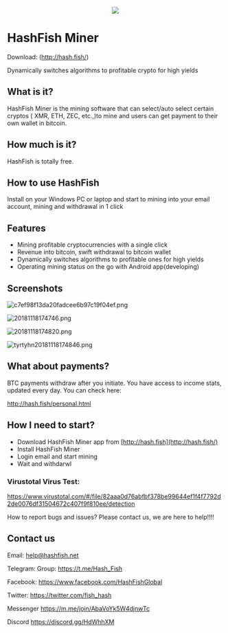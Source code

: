 <p align="center">
  <img src="https://i.loli.net/2018/11/18/5bf1367f8029f.png">
</p>


# HashFish Miner

Download: (http://hash.fish/)

Dynamically switches algorithms to profitable crypto for high yields

## What is it?

HashFish Miner is the mining software that can select/auto select certain cryptos ( XMR, ETH, ZEC, etc.,)to mine and users can get payment to their own wallet in bitcoin.

## How much is it?

HashFish is totally free.

## How to use HashFish

Install on your Windows PC or laptop and start to mining into your email account, mining and withdrawal in 1 click

## Features

- Mining profitable cryptocurrencies with a single click
- Revenue into bitcoin, swift withdrawal to bitcoin wallet
- Dynamically switches algorithms to profitable ones for high yields
- Operating mining status on the go with Android app(developing)

## Screenshots


![c7ef98f13da20fadcee6b97c19f04ef.png](https://i.loli.net/2018/11/18/5bf133f6ef66b.png)

![20181118174746.png](https://i.loli.net/2018/11/18/5bf135f8d3d42.png)

![20181118174820.png](https://i.loli.net/2018/11/18/5bf135f8d6591.png)

![tyrtyhn20181118174846.png](https://i.loli.net/2018/11/18/5bf137c8a7999.png)


## What about payments?

BTC payments withdraw after you initiate. You have access to income stats, updated every day. You can check here: 

http://hash.fish/personal.html

## How I need to start?

- Download HashFish Miner app from [http://hash.fish](http://hash.fish/)
- Install HashFish Miner
- Login email and start mining
- Wait and withdarwl

### Virustotal Virus Test: 

https://www.virustotal.com/#/file/82aaa0d76abfbf378be99644ef1f4f7792d2de0076df31504672c407f9f810ee/detection

How to report bugs and issues? Please contact us, we are here to help!!!!

## Contact us

Email:
help@hashfish.net

Telegram: Group: 
https://t.me/Hash_Fish

Facebook:
https://www.facebook.com/HashFishGlobal

Twitter:
https://twitter.com/fish_hash

Messenger
https://m.me/join/AbaVoYk5W4djnwTc

Discord
https://discord.gg/HdWhhXM
